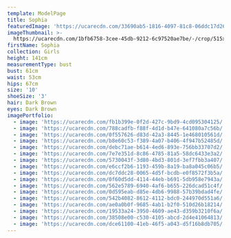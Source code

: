 ```yaml
---
template: ModelPage
title: Sophia
featuredImage: 'https://ucarecdn.com/33690ab5-1816-4097-81c8-06ddc17d26bd/'
imageThumbnail: >-
  https://ucarecdn.com/1bfb6758-3cee-45db-9212-6c97520ae7be/-/crop/515x640/294,131/-/preview/
firstName: Sophia
collection: Girls
height: 141cm
measurementType: bust
bust: 61cm
waist: 53cm
hips: 67cm
size: '10'
shoeSize: '3'
hair: Dark Brown
eyes: Dark Brown
imagePortfolio:
  - image: 'https://ucarecdn.com/fb1b399e-0f2d-427c-9bd9-4cd095304125/'
  - image: 'https://ucarecdn.com/788cadfb-f88f-4d1d-b47e-641080a7c56b/'
  - image: 'https://ucarecdn.com/0f557626-d83d-42a3-8445-1e468010561d/'
  - image: 'https://ucarecdn.com/b8e60c53-f389-4a07-b406-4f947b52485d/'
  - image: 'https://ucarecdn.com/debc71ae-b614-4ed6-893e-756bb33707d2/'
  - image: 'https://ucarecdn.com/7e7e351d-8c86-4785-81a5-58dc6433e3a2/'
  - image: 'https://ucarecdn.com/5730043f-3d80-4bd3-801d-3ef7fbb3a407/'
  - image: 'https://ucarecdn.com/e6ccf2b6-1193-459b-8a19-ba8a045c06b5/'
  - image: 'https://ucarecdn.com/dc7ddc28-0065-4d5f-bcdb-e0f8572f3b5a/'
  - image: 'https://ucarecdn.com/0f60d5dd-4114-44eb-b691-5db958e7943a/'
  - image: 'https://ucarecdn.com/562e5789-6940-4af6-b655-226dcad51c4f/'
  - image: 'https://ucarecdn.com/0d595eab-d85e-4db6-9988-57b39bdad4fe/'
  - image: 'https://ucarecdn.com/542b4082-8612-4112-bdc0-244970d551a6/'
  - image: 'https://ucarecdn.com/ae0a0b0f-9685-4ab1-b2f0-510d26b18214/'
  - image: 'https://ucarecdn.com/19533a24-3950-4609-ae43-d359b3210f6a/'
  - image: 'https://ucarecdn.com/38508e00-c530-4105-abcd-2d4e41064813/'
  - image: 'https://ucarecdn.com/dce61100-41eb-46f5-a043-d5f16b8db705/'
---
```



